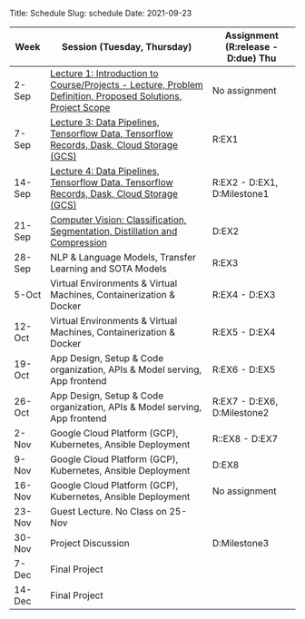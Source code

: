 Title: Schedule
Slug: schedule
Date: 2021-09-23


|Week|Session (Tuesday, Thursday)|Assignment (R:release - D:due) Thu|
|-----|-----|-----|
|2-Sep|[Lecture 1: Introduction to Course/Projects - Lecture, Problem Definition, Proposed Solutions, Project Scope]({filename}/lectures/lecture1/index.md)|No assignment|
|7-Sep|[Lecture 3: Data Pipelines, Tensorflow Data, Tensorflow Records, Dask, Cloud Storage (GCS)]({filename}/lectures/lecture2/index.md)|R:EX1 |
|14-Sep|[Lecture 4: Data Pipelines, Tensorflow Data, Tensorflow Records, Dask, Cloud Storage (GCS)]({filename}/lectures/lecture3/index.md)|R:EX2 - D:EX1, D:Milestone1 |
|21-Sep|[Computer Vision: Classification, Segmentation, Distillation and Compression]({filename}/lectures/lecture4/index.md)|D:EX2|
|28-Sep|NLP & Language Models, Transfer Learning and SOTA Models|R:EX3|
|5-Oct|Virtual Environments & Virtual Machines, Containerization & Docker|R:EX4 - D:EX3|
|12-Oct|Virtual Environments & Virtual Machines, Containerization & Docker|R:EX5 - D:EX4|
|19-Oct|App Design, Setup & Code organization, APIs & Model serving, App frontend|R:EX6 - D:EX5|
|26-Oct|App Design, Setup & Code organization, APIs & Model serving, App frontend|R:EX7 - D:EX6, D:Milestone2|
|2-Nov|Google Cloud Platform (GCP), Kubernetes, Ansible Deployment|R::EX8 - D:EX7|
|9-Nov|Google Cloud Platform (GCP), Kubernetes, Ansible Deployment|D:EX8|
|16-Nov|Google Cloud Platform (GCP), Kubernetes, Ansible Deployment|No assignment|
|23-Nov|Guest Lecture.  No Class on 25-Nov||
|30-Nov|Project Discussion|D:Milestone3|
|7-Dec|Final Project||
|14-Dec|Final Project||
